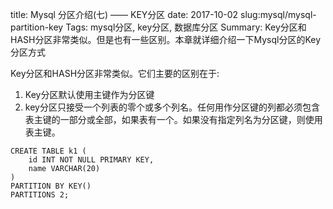 title: Mysql 分区介绍(七) —— KEY分区
date: 2017-10-02
slug:mysql/mysql-partition-key
Tags: mysql分区, key分区, 数据库分区
Summary: Key分区和HASH分区非常类似。但是也有一些区别。本章就详细介绍一下Mysql分区的Key分区方式

Key分区和HASH分区非常类似。它们主要的区别在于:

1. Key分区默认使用主键作为分区键
2. key分区只接受一个列表的零个或多个列名。任何用作分区键的列都必须包含表主键的一部分或全部，如果表有一个。如果没有指定列名为分区键，则使用表主键。

```
CREATE TABLE k1 (
    id INT NOT NULL PRIMARY KEY,
    name VARCHAR(20)
)
PARTITION BY KEY()
PARTITIONS 2;
```
